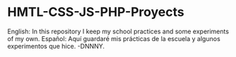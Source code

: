 # HMTL-CSS-JS-PHP-Proyects
English: In this repository I keep my school practices and some experiments of my own.
Español: Aquí guardaré mis prácticas de la escuela y algunos experimentos que hice.
-DNNNY.
